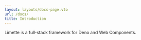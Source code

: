 ```yaml
---
layout: layouts/docs-page.vto
url: /docs/
title: Introduction
---
```


Limette is a full-stack framework for Deno and Web Components.

